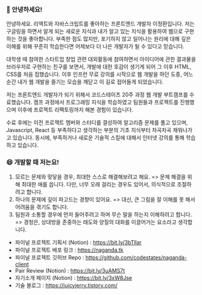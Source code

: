 ### 👋 안녕하세요! 
안녕하세요. 리액트와 자바스크립트를 좋아하는 프론트엔드 개발자 이정환입니다.
저는 구글링을 하면서 알게 되는 새로운 지식과 내가 알고 있는 지식을 활용하여 웹으로 구현하는 것을 좋아합니다. 
부족한 점도 많지만, 포기하지 않고 일어나는 원리에 대해 깊은 이해를 위해 꾸준히 학습한다면 어제보다 더 나은 개발자가 될 수 있다고 믿습니다.

대학생 때 참여한 스타트업 창업 관련 대외활동에 참여하면서 아이디어에 관한 결과물을 브라우저로 구현하는 친구를 보면서, 개발에 대한 호감이 생기게 되어 그 이후 HTML, CSS를 처음 접했습니다. 이후 인프런 무료 강의를 시작으로 웹 개발을 하던 도중, 어느 순간 내가 웹 개발을 즐기는 모습을 깨닫고 이 길로 접어들게 되었습니다.

저는 프론트엔드 개발자가 되기 위해서 코드스테이츠 20주 과정 웹 개발 부트캠프를 수료했습니다. 
캠프 과정에서 프로그래밍 지식을 학습하였고 팀원들과 프로젝트를 진행했으며 이후에 프로젝트 리팩토링까지 해본 경험이 있습니다.

수료 후에는 이전 프로젝트 멤버와 스터디를 결성하여 알고리즘 문제를 풀고 있으며, Javascript, React 등 부족하다고 생각하는 부분의 기초 지식부터 차곡차곡 채워나가고 있습니다.
동시에, 부족하거나 새로운 기술적 스킬에 대해서 인터넷 강의를 통해 학습하고 있습니다.

### 😄  개발할 때 저는요!
1. 모르는 문제와 맞닿을 경우, 최대한 스스로 해결해보려고 해요. => 문제 해결을 위해 최대한 애를 씁니다. 다만, 너무 오래 걸리는 경우도 있어서, 의식적으로 조절하려고 합니다.
2. 하나의 문제에 깊이 파고드는 경향이 있어요. => 대신, 큰 그림을 잘 이해를 못 해서 어려움을 겪기도 합니다.
3. 팀원과 소통할 경우에 먼저 들어주려고 하며 무슨 말을 하는지 이해하려고 합니다.  => 경청은, 상대방을 존중하는 태도와 양질의 대화를 이끌어가는 요소라고 생각합니다.

- 파이널 프로젝트 기획서 (Notion) : https://bit.ly/3bTllar
- 파이널 프로젝트 배포 링크 : https://naganda.tk
- 파이널 프로젝트 깃허브 Repo : https://github.com/codestates/naganda-client
- Pair Review (Notion) : https://bit.ly/3uAMS7t
- 자기소개 페이지 (Notion) : https://bit.ly/3xW8Jse
- 기술 블로그 : https://juicyjerry.tistory.com/


<!--
**JuicyJerry/JuicyJerry** is a ✨ _special_ ✨ repository because its `README.md` (this file) appears on your GitHub profile.

Here are some ideas to get you started:

- 🔭 I’m currently working on ...
- 🌱 I’m currently learning ...
- 👯 I’m looking to collaborate on ...
- 🤔 I’m looking for help with ...
- 💬 Ask me about ...
- 📫 How to reach me: ...
- 😄 Pronouns: ...
- ⚡ Fun fact: ...
-->
